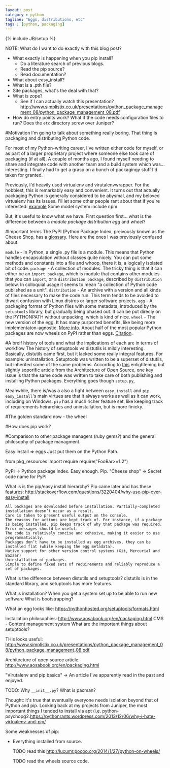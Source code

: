 ```yaml
---
layout: post
category : python
tagline: "Eggs, distributions, etc"
tags : [python, packaging]
---
```

{% include JB/setup %}

NOTE: What do I want to do exactly with this blog post?
- What exactly is happening when you pip install?
    + Do a literature search of previous blogs.
    + Read the pip source?
    + Read documentation?
- What about easy_install?
- What is a .pth file?
- Site packages, what's the deal with that?
- What is zope?
    + See if I can actually watch this presentation? http://www.simplistix.co.uk/presentations/python_package_management_08/python_package_management_08.pdf
- How do entry points work? What if the code needs configuration files to run? Does the `etc` directory screw over Juniper?


#Motivation
I'm going to talk about something really boring. That thing is packaging and distributing Python code. 

For most of my Python-writing career, I've written either code for myself, or as part of a larger proprietary project where someone else took care of packaging (if at all). A couple of months ago, I found myself needing to share and integrate code with another team and a build system which was... interesting. I finally had to get a grasp on a bunch of packagingy stuff I'd taken for granted.

Previously, I'd heavily used virtualenv and virutalenvwrapper. For the hobbiest, this is remarkably easy and convenient. It turns out that actually packaging Python is generally considered to be abysmal, and my beloved virtualenv has its issues. I'll let some other people rant about that if you're interested: [example](https://pythonrants.wordpress.com/2013/12/06/why-i-hate-virtualenv-and-pip/) Some model system include npm 

But, it's useful to know what we have. First question first... what is the difference between a *module* *package* *distribution* *egg* and *wheel*?

#Important terms
The PyPI (Python Package Index, preivously known as the Cheese Shop, has a [glossary](https://packaging.python.org/en/latest/glossary.html). Here are the ones I was previously confused about:

`module` - In Python, a single .py file is a module. This means that Python handles encapsulation without classes quite nicely. You can put some methods and constants into a file and whoop, there it is, a logically isolated bit of code.
`package` - A collection of modules. The tricky thing is that it can either be an `import package`, which is module that contains other modules that you can `import`, or a `distribution package`, described by `distribution` below. In colloquial usage it seems to mean "a collection of Python code published as a unit".
`distribution` - An archive with a version and all kinds of files necessary to make the code run. This term tends to be avoided to thwart confusion with Linux distros or larger software projects.
`egg` - A packaging format of Python files with some metadata, introduced by the `setuptools` library, but gradually being phased out. It can be put direcly on the PYTHONPATH without unpacking, which is kind of nice.
`wheel` - The new version of the egg. It has many purported benefits, like being more implementaton-agnostic. [More info](http://wheel.readthedocs.org/en/latest/story.html). About half of the most popular Python packages are now wheels on PyPI rather than eggs. [Citation](http://pythonwheels.com/).

#A breif history of tools and what the implications of each are in terms of workflow
The history of setuptools vs distutils is mildly interesting. Basically, distutils came first, but it lacked some really integral features. For example: uninstallation. Setuptools was written to be a superset of distutils, but inherited some of the same problems. According to [this](http://www.aosabook.org/en/packaging.html) enlightening but slightly soporific article from the Architecture of Open Source, one key issue is that the same code was written to take care of both publishing and installing Python packages. Everything goes though `setup.py`,  

Meanwhile, there is/was a also a fight between `easy_install` and `pip`. `easy_install`'s main virtues are that it always works as well as it can work, including on Windows. `pip` has a much richer feature set, like keeping track of requirements heirarchies and uninstallation, but is more finicky.

#The golden standard now - the wheel


#How does pip work?


#Comparison to other package managers (ruby gems?) and the general philosophy of package managment.



Easy install => eggs
Just put them on the Python Path. 

from pkg_resources import require
require("FooBar>=1.2")

PyPI -> Python package index. Easy enough. Pip.
"Cheese shop" => Secret code name for PyPI

What is is the pip/easy install hierarchy? 
Pip came later and has these features: http://stackoverflow.com/questions/3220404/why-use-pip-over-easy-install

    All packages are downloaded before installation. Partially-completed installation doesn’t occur as a result.
    Care is taken to present useful output on the console.
    The reasons for actions are kept track of. For instance, if a package is being installed, pip keeps track of why that package was required.
    Error messages should be useful.
    The code is relatively concise and cohesive, making it easier to use programmatically.
    Packages don’t have to be installed as egg archives, they can be installed flat (while keeping the egg metadata).
    Native support for other version control systems (Git, Mercurial and Bazaar)
    Uninstallation of packages.
    Simple to define fixed sets of requirements and reliably reproduce a set of packages.

What is the difference between distutils and setuptools?
distutils is in the standard library, and setuptools has more features.


What is installation? When you get a system set up to be able to run new software
What is bootstrapping? 

What an egg looks like: https://pythonhosted.org/setuptools/formats.html

Installation philosophies: http://www.aosabook.org/en/packaging.html
CMS - Content management system
What are the important things about setuptools?

THis looks useful: http://www.simplistix.co.uk/presentations/python_package_management_08/python_package_management_08.pdf

Architecture of open source article: http://www.aosabook.org/en/packaging.html

"Virutalenv and pip basics" -> An article I've apparently read in the past and enjoyed. 



TODO:
Why `__init__.py`?
What is pacman?

Thought: it's true that eventually everyone needs isolation beyond that of Python and pip. Looking back at my projects from Juniper, the most important things I tended to install via apt (i.e. python-psychopg2.https://pythonrants.wordpress.com/2013/12/06/why-i-hate-virtualenv-and-pip/

Some weaknesses of pip:
- Everything installed from source.

    TODO read this
    http://lucumr.pocoo.org/2014/1/27/python-on-wheels/ 

    TODO read the wheels source code.


